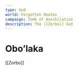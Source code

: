 ```yaml
---
type: God
world: Forgotten Realms
campaign: Tomb of Annihilation
description: The [[Zorbo]] God
---
```


# Obo’laka
[[Zorbo]]